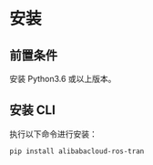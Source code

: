 # 安装
## 前置条件
安装 Python3.6 或以上版本。

## 安装 CLI
执行以下命令进行安装：

```bash
pip install alibabacloud-ros-tran
```

